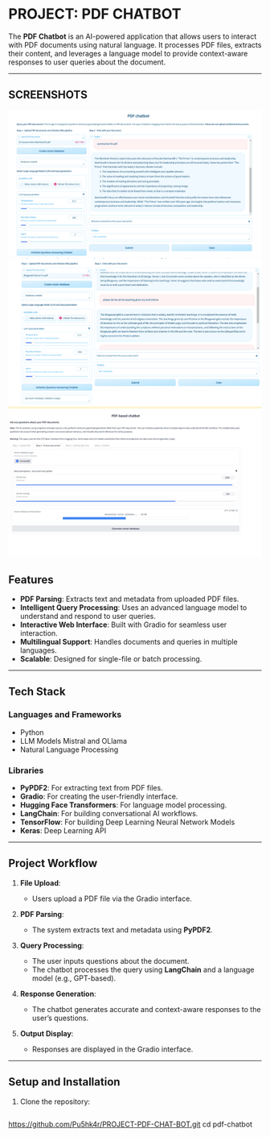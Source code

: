 # PROJECT: PDF CHATBOT

The **PDF Chatbot** is an AI-powered application that allows users to interact with PDF documents using natural language. It processes PDF files, extracts their content, and leverages a language model to provide context-aware responses to user queries about the document.

---

## SCREENSHOTS
![UserInterface](https://github.com/Pu5hk4r/PROJECT-PDF-CHAT-BOT/blob/main/pdf_chatbot.png)
![](https://github.com/Pu5hk4r/PROJECT-PDF-CHAT-BOT/blob/main/pdf_bot.png)
![Result](https://github.com/Pu5hk4r/PROJECT-PDF-CHAT-BOT/blob/main/pdfbot.png)

## **Features**

- **PDF Parsing**: Extracts text and metadata from uploaded PDF files.
- **Intelligent Query Processing**: Uses an advanced language model to understand and respond to user queries.
- **Interactive Web Interface**: Built with Gradio for seamless user interaction.
- **Multilingual Support**: Handles documents and queries in multiple languages.
- **Scalable**: Designed for single-file or batch processing.

---

## **Tech Stack**

### **Languages and Frameworks**
- Python
- LLM Models Mistral and OLlama
- Natural Language Processing

### **Libraries**
- **PyPDF2**: For extracting text from PDF files.
- **Gradio**: For creating the user-friendly interface.
- **Hugging Face Transformers**: For language model processing.
- **LangChain**: For building conversational AI workflows.
- **TensorFlow**: For building Deep Learning Neural Network Models
- **Keras**: Deep Learning API

---

## **Project Workflow**

1. **File Upload**:
   - Users upload a PDF file via the Gradio interface.

2. **PDF Parsing**:
   - The system extracts text and metadata using **PyPDF2**.

3. **Query Processing**:
   - The user inputs questions about the document.
   - The chatbot processes the query using **LangChain** and a language model (e.g., GPT-based).

4. **Response Generation**:
   - The chatbot generates accurate and context-aware responses to the user’s questions.

5. **Output Display**:
   - Responses are displayed in the Gradio interface.

---

## **Setup and Installation**

1. Clone the repository:
   ```bash
 https://github.com/Pu5hk4r/PROJECT-PDF-CHAT-BOT.git
   cd pdf-chatbot
